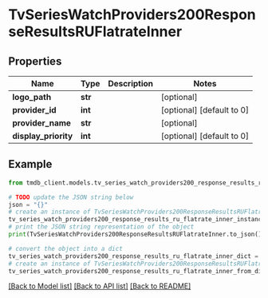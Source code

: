 # TvSeriesWatchProviders200ResponseResultsRUFlatrateInner


## Properties

Name | Type | Description | Notes
------------ | ------------- | ------------- | -------------
**logo_path** | **str** |  | [optional] 
**provider_id** | **int** |  | [optional] [default to 0]
**provider_name** | **str** |  | [optional] 
**display_priority** | **int** |  | [optional] [default to 0]

## Example

```python
from tmdb_client.models.tv_series_watch_providers200_response_results_ru_flatrate_inner import TvSeriesWatchProviders200ResponseResultsRUFlatrateInner

# TODO update the JSON string below
json = "{}"
# create an instance of TvSeriesWatchProviders200ResponseResultsRUFlatrateInner from a JSON string
tv_series_watch_providers200_response_results_ru_flatrate_inner_instance = TvSeriesWatchProviders200ResponseResultsRUFlatrateInner.from_json(json)
# print the JSON string representation of the object
print(TvSeriesWatchProviders200ResponseResultsRUFlatrateInner.to_json())

# convert the object into a dict
tv_series_watch_providers200_response_results_ru_flatrate_inner_dict = tv_series_watch_providers200_response_results_ru_flatrate_inner_instance.to_dict()
# create an instance of TvSeriesWatchProviders200ResponseResultsRUFlatrateInner from a dict
tv_series_watch_providers200_response_results_ru_flatrate_inner_from_dict = TvSeriesWatchProviders200ResponseResultsRUFlatrateInner.from_dict(tv_series_watch_providers200_response_results_ru_flatrate_inner_dict)
```
[[Back to Model list]](../README.md#documentation-for-models) [[Back to API list]](../README.md#documentation-for-api-endpoints) [[Back to README]](../README.md)


